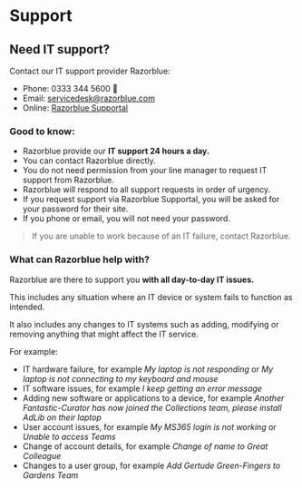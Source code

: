 # Support

## Need IT support?

Contact our IT support provider Razorblue:

- Phone: 0333 344 5600 🚀
- Email: servicedesk@razorblue.com
- Online: [Razorblue Supportal](https://supportal.razorblue.com/auth/ "Razorblue Supportal")


### Good to know:
- Razorblue provide our **IT support 24 hours a day.**
- You can contact Razorblue directly.
- You do not need permission from your line manager to request IT support from Razorblue.
- Razorblue will respond to all support requests in order of urgency.
- If you request support via Razorblue Supportal, you will be asked for your password for their site.
- If you phone or email, you will not need your password.

> If you are unable to work because of an IT failure, contact Razorblue.

### What can Razorblue help with?
Razorblue are there to support you **with all day-to-day IT issues.**

This includes any situation where an IT device or system fails to function as intended.

It also includes any changes to IT systems such as adding, modifying or removing anything that might affect the IT service.

For example:
- IT hardware failure, for example *My laptop is not responding* or *My laptop is not connecting to my keyboard and mouse*
- IT software issues, for example *I keep getting an error message*
- Adding new software or applications to a device, for example *Another Fantastic-Curator has now joined the Collections team, please install AdLib on their laptop*
- User account issues, for example *My MS365 login is not working* or *Unable to access Teams*
- Change of account details, for example *Change of name to Great Colleague*
- Changes to a user group, for example *Add Gertude Green-Fingers to Gardens Team*